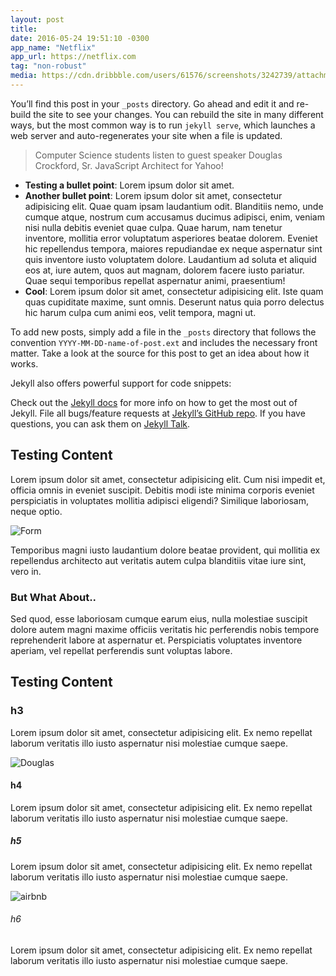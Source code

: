 ```yaml
---
layout: post
title:
date: 2016-05-24 19:51:10 -0300
app_name: "Netflix"
app_url: https://netflix.com
tag: "non-robust"
media: https://cdn.dribbble.com/users/61576/screenshots/3242739/attachments/695217/vpn-dashboard-design-caldhela-bigger-version.png
---
```

You’ll find this post in your `_posts` directory. Go ahead and edit it and re-build the site to see your changes. You can rebuild the site in many different ways, but the most common way is to run `jekyll serve`, which launches a web server and auto-regenerates your site when a file is updated.

> Computer Science students listen to guest speaker Douglas Crockford, Sr. JavaScript Architect for Yahoo!

- **Testing a bullet point**: Lorem ipsum dolor sit amet.
- **Another bullet point**: Lorem ipsum dolor sit amet, consectetur adipisicing elit. Quae quam ipsam laudantium odit. Blanditiis nemo, unde cumque atque, nostrum cum accusamus ducimus adipisci, enim, veniam nisi nulla debitis eveniet quae culpa. Quae harum, nam tenetur inventore, mollitia error voluptatum asperiores beatae dolorem. Eveniet hic repellendus tempora, maiores repudiandae ex neque aspernatur sint quis inventore iusto voluptatem dolore. Laudantium ad soluta et aliquid eos at, iure autem, quos aut magnam, dolorem facere iusto pariatur. Quae sequi temporibus repellat aspernatur animi, praesentium!
- **Cool**: Lorem ipsum dolor sit amet, consectetur adipisicing elit. Iste quam quas cupiditate maxime, sunt omnis. Deserunt natus quia porro delectus hic harum culpa cum animi eos, velit tempora, magni ut.

To add new posts, simply add a file in the `_posts` directory that follows the convention `YYYY-MM-DD-name-of-post.ext` and includes the necessary front matter. Take a look at the source for this post to get an idea about how it works.

Jekyll also offers powerful support for code snippets:

Check out the [Jekyll docs][jekyll-docs] for more info on how to get the most out of Jekyll. File all bugs/feature requests at [Jekyll’s GitHub repo][jekyll-gh]. If you have questions, you can ask them on [Jekyll Talk][jekyll-talk].

[jekyll-docs]: http://jekyllrb.com/docs/home
[jekyll-gh]:   https://github.com/jekyll/jekyll
[jekyll-talk]: https://talk.jekyllrb.com/

## Testing Content
Lorem ipsum dolor sit amet, consectetur adipisicing elit. Cum nisi impedit et, officia omnis in eveniet suscipit. Debitis modi iste minima corporis eveniet perspiciatis in voluptates mollitia adipisci eligendi? Similique laboriosam, neque optio.

![Form](http://alistapart.com/d/signupforms/13-2_jumpcut_home.jpg)

Temporibus magni iusto laudantium dolore beatae provident, qui mollitia ex repellendus architecto aut veritatis autem culpa blanditiis vitae iure sint, vero in.

### But What About..
Sed quod, esse laboriosam cumque earum eius, nulla molestiae suscipit dolore autem magni maxime officiis veritatis hic perferendis nobis tempore reprehenderit labore at aspernatur et. Perspiciatis voluptates inventore aperiam, vel repellat perferendis sunt voluptas labore.

## Testing Content
### h3
Lorem ipsum dolor sit amet, consectetur adipisicing elit. Ex nemo repellat laborum veritatis illo iusto aspernatur nisi molestiae cumque saepe.

![Douglas](http://img.youtube.com/vi/v2ifWcnQs6M/0.jpg)

#### h4
Lorem ipsum dolor sit amet, consectetur adipisicing elit. Ex nemo repellat laborum veritatis illo iusto aspernatur nisi molestiae cumque saepe.

##### h5
Lorem ipsum dolor sit amet, consectetur adipisicing elit. Ex nemo repellat laborum veritatis illo iusto aspernatur nisi molestiae cumque saepe.

![airbnb](http://dwglogo.com/wp-content/uploads/2015/12/Temple-Airbnb-Logo.png)

###### h6
Lorem ipsum dolor sit amet, consectetur adipisicing elit. Ex nemo repellat laborum veritatis illo iusto aspernatur nisi molestiae cumque saepe.

